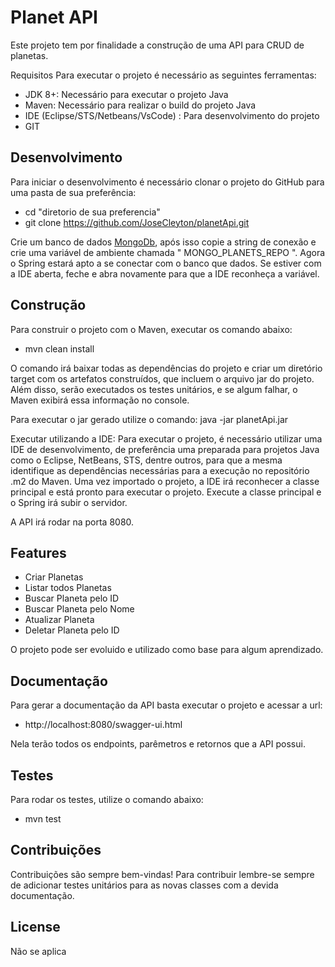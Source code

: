 # Planet API
Este projeto tem por finalidade a construção de uma API para CRUD de planetas.

Requisitos
    Para executar o projeto é necessário as seguintes ferramentas:
- JDK 8+: Necessário para executar o projeto Java
- Maven: Necessário para realizar o build do projeto Java
- IDE (Eclipse/STS/Netbeans/VsCode) : Para desenvolvimento do projeto
- GIT

## Desenvolvimento
Para iniciar o desenvolvimento é necessário clonar o projeto do GitHub para uma pasta de sua preferência:

- cd "diretorio de sua preferencia"
- git clone https://github.com/JoseCleyton/planetApi.git

Crie um banco de dados [MongoDb](https://www.mongodb.com/pt-br/cloud/atlas/register), após isso copie a string de conexão e crie uma variável de ambiente chamada 
" MONGO_PLANETS_REPO ".
Agora o Spring estará apto a se conectar com o banco que dados. Se estiver com a IDE aberta, feche e abra novamente para que a IDE reconheça a variável.

## Construção
Para construir o projeto com o Maven, executar os comando abaixo:
- mvn clean install

O comando irá baixar todas as dependências do projeto e criar um diretório target com os artefatos construídos, que incluem o arquivo jar do projeto. Além disso, serão executados os testes unitários, e se algum falhar, o Maven exibirá essa informação no console.

Para executar o jar gerado utilize o comando:
java -jar planetApi.jar

Executar utilizando a IDE:
Para executar o projeto, é necessário utilizar uma IDE de desenvolvimento, de preferência uma preparada para projetos Java como o Eclipse, NetBeans, STS, dentre outros, para que a mesma identifique as dependências necessárias para a execução no repositório .m2 do Maven. Uma vez importado o projeto, a IDE irá reconhecer a classe principal e está pronto para executar o projeto. Execute a classe principal e o Spring irá subir o servidor.

A API irá rodar na porta 8080.

## Features
- Criar Planetas
- Listar todos Planetas
- Buscar Planeta pelo ID
- Buscar Planeta pelo Nome
- Atualizar Planeta
- Deletar Planeta pelo ID

O projeto pode ser evoluido e utilizado como base para algum aprendizado.

## Documentação
Para gerar a documentação da API basta executar o projeto e acessar a url:
 -  http://localhost:8080/swagger-ui.html

Nela terão todos os endpoints, parêmetros e retornos que a API possui.

## Testes
Para rodar os testes, utilize o comando abaixo:
- mvn test

## Contribuições
Contribuições são sempre bem-vindas! Para contribuir lembre-se sempre de adicionar testes unitários para as novas classes com a devida documentação.

## License
Não se aplica

